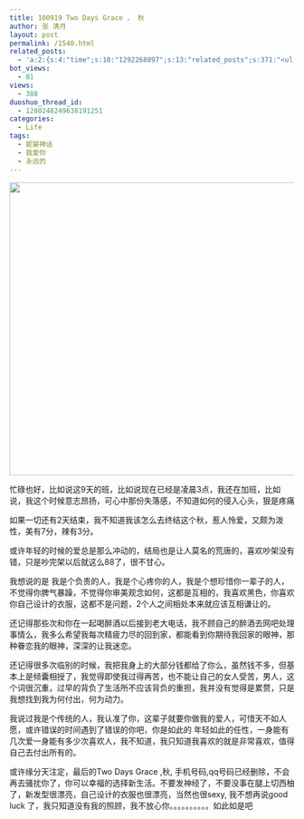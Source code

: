 ```yaml
---
title: 100919 Two Days Grace ， 秋
author: 张 清月
layout: post
permalink: /1540.html
related_posts:
  - 'a:2:{s:4:"time";s:10:"1292268897";s:13:"related_posts";s:371:"<ul class="related_post"><li><a href="http://blog.80aj.com/2010/09/21/100921-zero-days-grace-%ef%bc%8c-%e7%a7%8b/" title="100921 Zero Days Grace ， 秋 ">100921 Zero Days Grace ， 秋 </a></li><li><a href="http://blog.80aj.com/2010/09/20/100920-one-days-grace-%ef%bc%8c-%e7%a7%8b/" title="100920 One Days Grace ， 秋 ">100920 One Days Grace ， 秋 </a></li></ul>";}'
bot_views:
  - 81
views:
  - 388
duoshuo_thread_id:
  - 1280248249638191251
categories:
  - Life
tags:
  - 妮裳神话
  - 我爱你
  - 永远的
---
```

[<img class="aligncenter size-full wp-image-1541" title="fs" src="http://www.80aj.com/wp-content/uploads/2010/09/fs.jpg" alt="" width="519" height="517" />][1]

忙碌也好，比如说这9天的班，比如说现在已经是凌晨3点，我还在加班，比如说，我这个时候意志昂扬，可心中那份失落感，不知道如何的侵入心头，狠是疼痛

如果一切还有2天结束，我不知道我该怎么去终结这个秋，惹人怜爱，又颇为泼性，美有7分，辣有3分。

或许年轻的时候的爱总是那么冲动的，结局也是让人莫名的荒唐的，喜欢吵架没有错，只是吵完架以后就这么88了，很不甘心。

我想说的是 我是个负责的人，我是个心疼你的人，我是个想珍惜你一辈子的人，不觉得你脾气暴躁，不觉得你审美观念如何，这都是互相的，我喜欢黑色，你喜欢你自己设计的衣服，这都不是问题，2个人之间相处本来就应该互相谦让的。

还记得那些次和你在一起喝醉酒以后接到老大电话，我不顾自己的醉酒去网吧处理事情么，我多么希望我每次精疲力尽的回到家，都能看到你期待我回家的眼神，那种眷恋我的眼神，深深的让我迷恋。

还记得很多次临别的时候，我把我身上的大部分钱都给了你么，虽然钱不多，但基本上是倾囊相授了，我觉得即使我过得再苦，也不能让自己的女人受苦，男人，这个词很沉重，过早的背负了生活所不应该背负的重担，我并没有觉得是累赘，只是我想找到我为何付出，何为动力。

我说过我是个传统的人，我认准了你，这辈子就要你做我的爱人，可惜天不如人愿，或许错误的时间遇到了错误的你吧，你是如此的 年轻如此的任性，一身能有几次爱一身能有多少次喜欢人，我不知道，我只知道我喜欢的就是非常喜欢，值得自己去付出所有的。

或许缘分天注定，最后的Two Days Grace ,秋, 手机号码,qq号码已经删除，不会再去骚扰你了，你可以幸福的选择新生活。不要发神经了，不要没事在腿上切西柚了，新发型很漂亮，自己设计的衣服也很漂亮，当然也很sexy, 我不想再说good luck 了，我只知道没有我的照顾，我不放心你。。。。。。。。。。如此如是吧

 [1]: http://www.80aj.com/wp-content/uploads/2010/09/fs.jpg